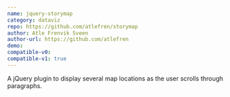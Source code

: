 ```yaml
---
name: jquery-storymap
category: dataviz
repo: https://github.com/atlefren/storymap
author: Atle Frenvik Sveen
author-url: https://github.com/atlefren
demo: 
compatible-v0:
compatible-v1: true
---
```


A jQuery plugin to display several map locations as the user scrolls through paragraphs.
